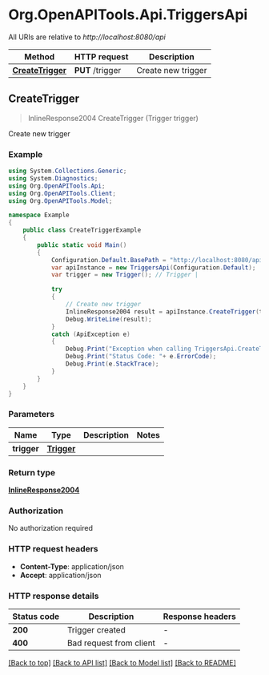 # Org.OpenAPITools.Api.TriggersApi

All URIs are relative to *http://localhost:8080/api*

Method | HTTP request | Description
------------- | ------------- | -------------
[**CreateTrigger**](TriggersApi.md#createtrigger) | **PUT** /trigger | Create new trigger



## CreateTrigger

> InlineResponse2004 CreateTrigger (Trigger trigger)

Create new trigger

### Example

```csharp
using System.Collections.Generic;
using System.Diagnostics;
using Org.OpenAPITools.Api;
using Org.OpenAPITools.Client;
using Org.OpenAPITools.Model;

namespace Example
{
    public class CreateTriggerExample
    {
        public static void Main()
        {
            Configuration.Default.BasePath = "http://localhost:8080/api";
            var apiInstance = new TriggersApi(Configuration.Default);
            var trigger = new Trigger(); // Trigger | 

            try
            {
                // Create new trigger
                InlineResponse2004 result = apiInstance.CreateTrigger(trigger);
                Debug.WriteLine(result);
            }
            catch (ApiException e)
            {
                Debug.Print("Exception when calling TriggersApi.CreateTrigger: " + e.Message );
                Debug.Print("Status Code: "+ e.ErrorCode);
                Debug.Print(e.StackTrace);
            }
        }
    }
}
```

### Parameters


Name | Type | Description  | Notes
------------- | ------------- | ------------- | -------------
 **trigger** | [**Trigger**](Trigger.md)|  | 

### Return type

[**InlineResponse2004**](InlineResponse2004.md)

### Authorization

No authorization required

### HTTP request headers

- **Content-Type**: application/json
- **Accept**: application/json

### HTTP response details
| Status code | Description | Response headers |
|-------------|-------------|------------------|
| **200** | Trigger created |  -  |
| **400** | Bad request from client |  -  |

[[Back to top]](#)
[[Back to API list]](../README.md#documentation-for-api-endpoints)
[[Back to Model list]](../README.md#documentation-for-models)
[[Back to README]](../README.md)

